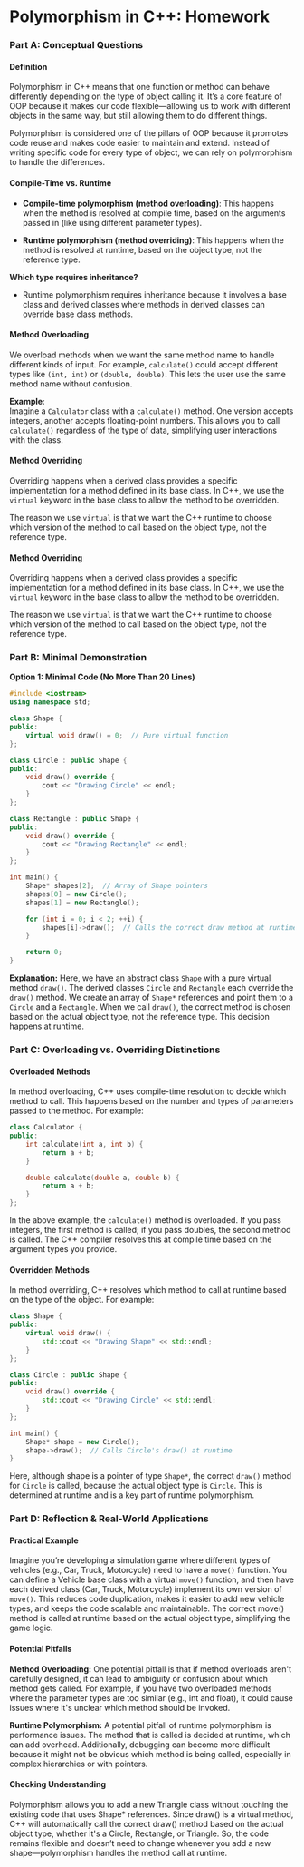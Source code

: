 
# Polymorphism in C++: Homework

### Part A: Conceptual Questions

#### Definition
Polymorphism in C++ means that one function or method can behave differently depending on the type of object calling it. It’s a core feature of OOP because it makes our code flexible—allowing us to work with different objects in the same way, but still allowing them to do different things.  

Polymorphism is considered one of the pillars of OOP because it promotes code reuse and makes code easier to maintain and extend. Instead of writing specific code for every type of object, we can rely on polymorphism to handle the differences.

#### Compile-Time vs. Runtime

- **Compile-time polymorphism (method overloading)**: This happens when the method is resolved at compile time, based on the arguments passed in (like using different parameter types).
  
- **Runtime polymorphism (method overriding)**: This happens when the method is resolved at runtime, based on the object type, not the reference type.

**Which type requires inheritance?**  
- Runtime polymorphism requires inheritance because it involves a base class and derived classes where methods in derived classes can override base class methods.

#### Method Overloading

We overload methods when we want the same method name to handle different kinds of input. For example, `calculate()` could accept different types like `(int, int)` or `(double, double)`. This lets the user use the same method name without confusion.

**Example**:  
Imagine a `Calculator` class with a `calculate()` method. One version accepts integers, another accepts floating-point numbers. This allows you to call `calculate()` regardless of the type of data, simplifying user interactions with the class.

#### Method Overriding

Overriding happens when a derived class provides a specific implementation for a method defined in its base class. In C++, we use the `virtual` keyword in the base class to allow the method to be overridden.

The reason we use `virtual` is that we want the C++ runtime to choose which version of the method to call based on the object type, not the reference type.

#### Method Overriding

Overriding happens when a derived class provides a specific implementation for a method defined in its base class. In C++, we use the `virtual` keyword in the base class to allow the method to be overridden.

The reason we use `virtual` is that we want the C++ runtime to choose which version of the method to call based on the object type, not the reference type.

### Part B: Minimal Demonstration

**Option 1: Minimal Code (No More Than 20 Lines)**

```cpp
#include <iostream>
using namespace std;

class Shape {
public:
    virtual void draw() = 0;  // Pure virtual function
};

class Circle : public Shape {
public:
    void draw() override {
        cout << "Drawing Circle" << endl;
    }
};

class Rectangle : public Shape {
public:
    void draw() override {
        cout << "Drawing Rectangle" << endl;
    }
};

int main() {
    Shape* shapes[2];  // Array of Shape pointers
    shapes[0] = new Circle();
    shapes[1] = new Rectangle();

    for (int i = 0; i < 2; ++i) {
        shapes[i]->draw();  // Calls the correct draw method at runtime
    }

    return 0;
}
```
**Explanation:**
Here, we have an abstract class `Shape` with a pure virtual method `draw()`. The derived classes `Circle` and `Rectangle` each override the `draw()` method. We create an array of `Shape*` references and point them to a `Circle` and a `Rectangle`. When we call `draw()`, the correct method is chosen based on the actual object type, not the reference type. This decision happens at runtime.
### Part C: Overloading vs. Overriding Distinctions

#### Overloaded Methods

In method overloading, C++ uses compile-time resolution to decide which method to call. This happens based on the number and types of parameters passed to the method. For example:

```cpp
class Calculator {
public:
    int calculate(int a, int b) {
        return a + b;
    }

    double calculate(double a, double b) {
        return a + b;
    }
};
```
In the above example, the `calculate()` method is overloaded. If you pass integers, the first method is called; if you pass doubles, the second method is called. The C++ compiler resolves this at compile time based on the argument types you provide.
#### Overridden Methods
In method overriding, C++ resolves which method to call at runtime based on the type of the object. For example:

```cpp
class Shape {
public:
    virtual void draw() {
        std::cout << "Drawing Shape" << std::endl;
    }
};

class Circle : public Shape {
public:
    void draw() override {
        std::cout << "Drawing Circle" << std::endl;
    }
};

int main() {
    Shape* shape = new Circle();
    shape->draw();  // Calls Circle's draw() at runtime
}
```
Here, although shape is a pointer of type `Shape*`, the correct `draw()` method for `Circle` is called, because the actual object type is `Circle`. This is determined at runtime and is a key part of runtime polymorphism.

### Part D: Reflection & Real-World Applications
#### Practical Example
Imagine you’re developing a simulation game where different types of vehicles (e.g., Car, Truck, Motorcycle) need to have a `move()` function. You can define a Vehicle base class with a virtual `move()` function, and then have each derived class (Car, Truck, Motorcycle) implement its own version of `move()`. This reduces code duplication, makes it easier to add new vehicle types, and keeps the code scalable and maintainable. The correct move() method is called at runtime based on the actual object type, simplifying the game logic.

#### Potential Pitfalls
**Method Overloading:** One potential pitfall is that if method overloads aren't carefully designed, it can lead to ambiguity or confusion about which method gets called. For example, if you have two overloaded methods where the parameter types are too similar (e.g., int and float), it could cause issues where it's unclear which method should be invoked.

**Runtime Polymorphism:** A potential pitfall of runtime polymorphism is performance issues. The method that is called is decided at runtime, which can add overhead. Additionally, debugging can become more difficult because it might not be obvious which method is being called, especially in complex hierarchies or with pointers.

#### Checking Understanding
Polymorphism allows you to add a new Triangle class without touching the existing code that uses Shape* references. Since draw() is a virtual method, C++ will automatically call the correct draw() method based on the actual object type, whether it's a Circle, Rectangle, or Triangle. So, the code remains flexible and doesn’t need to change whenever you add a new shape—polymorphism handles the method call at runtime.
